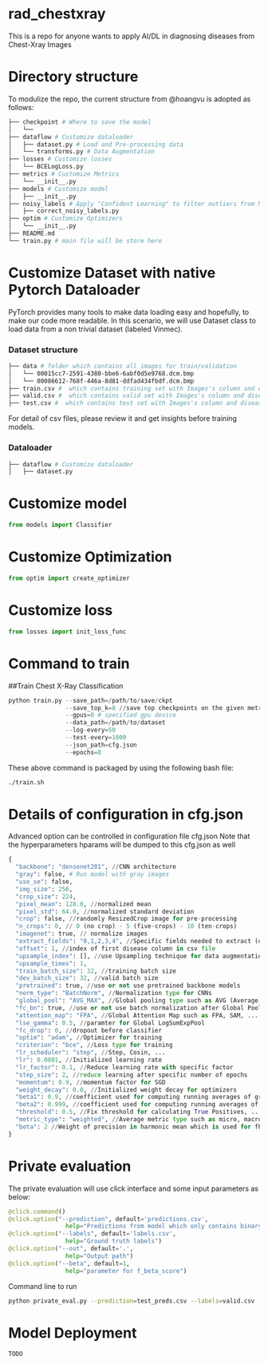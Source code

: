 # rad_chestxray
This is a repo for anyone wants to apply AI/DL in diagnosing diseases from Chest-Xray Images

# Directory structure
To modulize the repo, the current structure from @hoangvu is adopted as follows:
```bash 
├── checkpoint # Where to save the model 
│   └── 
├── dataflow # Customize dataloader 
│   ├── dataset.py # Load and Pre-processing data
│   └── transforms.py # Data Augmentation
├── losses # Customize losses 
│   └── BCELogLoss.py
├── metrics # Customize Metrics 
│   └── __init__.py
├── models # Customize model 
│   ├── __init__.py
├── noisy_labels # Apply "Confident Learning" to filter outliers from Multi-(class/label) images classification task 
│   ├── correct_noisy_labels.py
├── optim # Customize Optimizers
│   └── __init__.py
├── README.md
└── train.py # main file will be store here 
```


# Customize Dataset with native Pytorch Dataloader
PyTorch provides many tools to make data loading easy and hopefully, to make our code more readable. In this scenario, we will use Dataset class to load data from a non trivial dataset (labeled Vinmec).

### Dataset structure
```bash 
├── data # folder which contains all images for train/validation 
│   └── 00015cc7-2591-4380-bbe6-6abf0d5e9768.dcm.bmp
│   └── 00086612-768f-446a-8d81-ddfad434fbdf.dcm.bmp
├── train.csv #  which contains training set with Images's column and diseases's columns (19)
├── valid.csv #  which contains valid set with Images's column and diseases's columns (19)
├── test.csv #  which contains test set with Images's column and diseases's columns (19)
```
For detail of csv files, please review it and get insights before training models.

### Dataloader
```bash
├── dataflow # Customize dataloader 
│   ├── dataset.py
```

# Customize model 
```python
from models import Classifier
```

# Customize Optimization 
```python
from optim import create_optimizer
```

# Customize loss 
```python
from losses import init_loss_func
```

# Command to train 
##Train Chest X-Ray Classification
```python 
python train.py --save_path=/path/to/save/ckpt 
                --save_top_k=8 //save top checkpoints on the given metric
                --gpus=0 # specified gpu device
                --data_path=/path/to/dataset
                --log-every=50
                --test-every=1000 
                --json_path=cfg.json 
                --epochs=8
```

These above command is packaged by using the following bash file:
```bash 
./train.sh
```

# Details of configuration in cfg.json 
Advanced option can be controlled in configuration file cfg.json
Note that the hyperparameters hparams will be dumped to this cfg.json as well
```python 
{
  "backbone": "densenet201", //CNN architecture
  "gray": false, # Run model with gray images
  "use_se": false,
  "img_size": 256,
  "crop_size": 224,
  "pixel_mean": 128.0, //normalized mean
  "pixel_std": 64.0, //normalized standard deviation
  "crop": false, //randomly ResizedCrop image for pre-processing
  "n_crops": 0, // 0 (no crop) - 5 (five-crops) - 10 (ten-crops)
  "imagenet": true, // normalize images
  "extract_fields": "0,1,2,3,4", //Specific fields needed to extract (default: 5 main diseases)
  "offset": 1, //index of first disease column in csv file
  "upsample_index": [], //use Upsampling technique for data augmentation
  "upsample_times": 1,
  "train_batch_size": 32, //training batch size
  "dev_batch_size": 32, //valid batch size
  "pretrained": true, //use or not use pretrained backbone models
  "norm_type": "BatchNorm", //Normalization type for CNNs
  "global_pool": "AVG_MAX", //Global pooling type such as AVG (Average), MAX (max), ... (default=AVG_MAX)
  "fc_bn": true, //use or not use batch normalization after Global Pooling
  "attention_map": "FPA", //Global Attention Map such as FPA, SAM, ...
  "lse_gamma": 0.5, //paramter for Global LogSumExpPool
  "fc_drop": 0, //dropout before classifier
  "optim": "adam", //Optimizer for training
  "criterion": "bce", //Loss type for training
  "lr_scheduler": "step", //Step, Cosin, ...
  "lr": 0.0001, //Initialized learning rate
  "lr_factor": 0.1, //Reduce learning rate with specific factor
  "step_size": 2, //reduce learning after specific number of epochs
  "momentum": 0.9, //momentum factor for SGD
  "weight_decay": 0.0, //Initialized weight decay for optimizers
  "beta1": 0.9, //coefficient used for computing running averages of gradient and its square
  "beta2": 0.999, //coefficient used for computing running averages of gradient and its square
  "threshold": 0.5, //Fix threshold for calculating True Positives, ...
  "metric_type": "weighted", //Average metric type such as micro, macro, weighted which is used for Precision, Recall, Fbeta_Score
  "beta": 2 //Weight of precision in harmonic mean which is used for fbeta_score
}
```


# Private evaluation
The private evaluation will use click interface and some input parameters as below:
```python 
@click.command()
@click.option("--prediction", default='predictions.csv',
                help="Predictions from model which only contains binary values")
@click.option("--labels", default='labels.csv', 
                help="Ground truth labels")
@click.option("--out", default='.', 
                help="Output path")
@click.option("--beta", default=1, 
                help="parameter for f_beta_score")
```
Command line to run
```bash 
python private_eval.py --prediction=test_preds.csv --labels=valid.csv --beta=1
```

# Model Deployment
```python
TODO
```